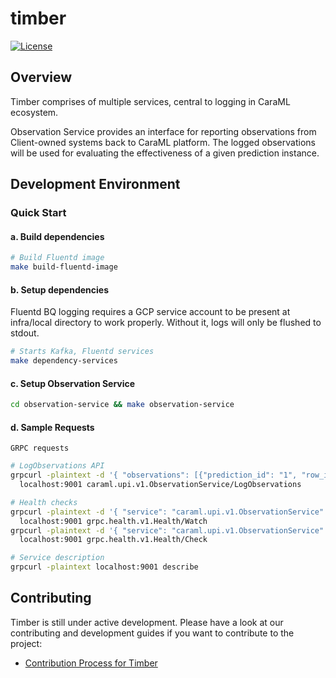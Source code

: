 # timber

[![License](https://img.shields.io/badge/License-Apache%202.0-blue)](https://github.com/caraml-dev/timber/blob/master/LICENSE)

## Overview

Timber comprises of multiple services, central to logging in CaraML ecosystem.

Observation Service provides an interface for reporting observations from Client-owned systems back to CaraML platform. The logged observations will be used for evaluating the effectiveness of a given prediction instance.

## Development Environment

### Quick Start

#### a. Build dependencies
```bash
# Build Fluentd image
make build-fluentd-image
```

#### b. Setup dependencies

Fluentd BQ logging requires a GCP service account to be present at infra/local directory to work properly. Without it, logs will only be flushed to stdout.

```bash
# Starts Kafka, Fluentd services
make dependency-services
```

#### c. Setup Observation Service
```bash
cd observation-service && make observation-service
```

#### d. Sample Requests

`GRPC requests`
```bash
# LogObservations API
grpcurl -plaintext -d '{ "observations": [{"prediction_id": "1", "row_id": "1", "target_name": "accepted", "observation_values": [], "observation_context": []}] }' \
  localhost:9001 caraml.upi.v1.ObservationService/LogObservations

# Health checks
grpcurl -plaintext -d '{ "service": "caraml.upi.v1.ObservationService" }' \
  localhost:9001 grpc.health.v1.Health/Watch
grpcurl -plaintext -d '{ "service": "caraml.upi.v1.ObservationService" }' \
  localhost:9001 grpc.health.v1.Health/Check

# Service description
grpcurl -plaintext localhost:9001 describe
```

## Contributing

Timber is still under active development. Please have a look at our contributing and development guides if you want to contribute to the project:

- [Contribution Process for Timber](https://github.com/caraml-dev/timber/blob/main/CONTRIBUTING.md)
